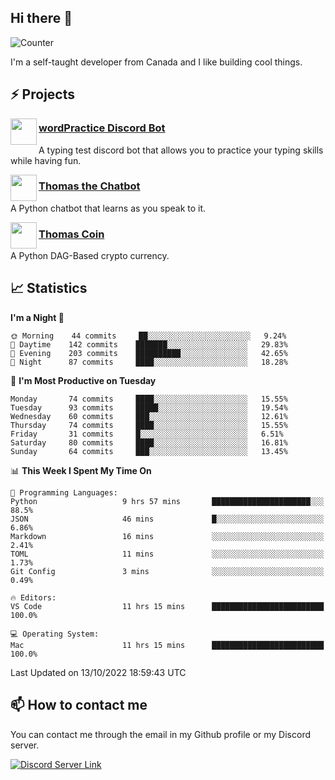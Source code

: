 <h2>Hi there 👋</h2>

![Counter](https://komarev.com/ghpvc/?username=principle105)

<p>I'm a self-taught developer from Canada and I like building cool things.</p>

<h2>⚡ Projects</h2>

<img align="left" src="https://i.imgur.com/BIzs17V.png" width="42" height="42" />
<h3><a target="_blank" href="https://top.gg/bot/743183681182498906">wordPractice Discord Bot</a></h3>
<p>A typing test discord bot that allows you to practice your typing skills while having fun.</p>

<img align="left" src="https://i.imgur.com/hA9YF2s.png" width="42" height="42" />
<h3><a href="https://github.com/principle105/thomasthechatbot">Thomas the Chatbot</a></h3>
<p>A Python chatbot that learns as you speak to it.</p>

<img align="left" src="https://i.imgur.com/4FdQpgN.png" width="42" height="42" />
<h3><a href="https://github.com/principle105/thomas-coin">Thomas Coin</a></h3>
<p>A Python DAG-Based crypto currency.</p>

<h2>📈 Statistics</h2>

<!--START_SECTION:waka-->
**I'm a Night 🦉** 

```text
🌞 Morning    44 commits     ██░░░░░░░░░░░░░░░░░░░░░░░   9.24% 
🌆 Daytime    142 commits    ███████░░░░░░░░░░░░░░░░░░   29.83% 
🌃 Evening    203 commits    ██████████░░░░░░░░░░░░░░░   42.65% 
🌙 Night      87 commits     ████░░░░░░░░░░░░░░░░░░░░░   18.28%

```
📅 **I'm Most Productive on Tuesday** 

```text
Monday       74 commits     ████░░░░░░░░░░░░░░░░░░░░░   15.55% 
Tuesday      93 commits     █████░░░░░░░░░░░░░░░░░░░░   19.54% 
Wednesday    60 commits     ███░░░░░░░░░░░░░░░░░░░░░░   12.61% 
Thursday     74 commits     ████░░░░░░░░░░░░░░░░░░░░░   15.55% 
Friday       31 commits     █░░░░░░░░░░░░░░░░░░░░░░░░   6.51% 
Saturday     80 commits     ████░░░░░░░░░░░░░░░░░░░░░   16.81% 
Sunday       64 commits     ███░░░░░░░░░░░░░░░░░░░░░░   13.45%

```


📊 **This Week I Spent My Time On** 

```text
💬 Programming Languages: 
Python                   9 hrs 57 mins       ██████████████████████░░░   88.5% 
JSON                     46 mins             █░░░░░░░░░░░░░░░░░░░░░░░░   6.86% 
Markdown                 16 mins             ░░░░░░░░░░░░░░░░░░░░░░░░░   2.41% 
TOML                     11 mins             ░░░░░░░░░░░░░░░░░░░░░░░░░   1.73% 
Git Config               3 mins              ░░░░░░░░░░░░░░░░░░░░░░░░░   0.49%

🔥 Editors: 
VS Code                  11 hrs 15 mins      █████████████████████████   100.0%

💻 Operating System: 
Mac                      11 hrs 15 mins      █████████████████████████   100.0%

```


 Last Updated on 13/10/2022 18:59:43 UTC
<!--END_SECTION:waka-->

<h2>📫 How to contact me</h2>

You can contact me through the email in my Github profile or my Discord server.

[![Discord Server Link](https://dcbadge.vercel.app/api/server/DHnk46C)](https://discord.gg/DHnk46C)

